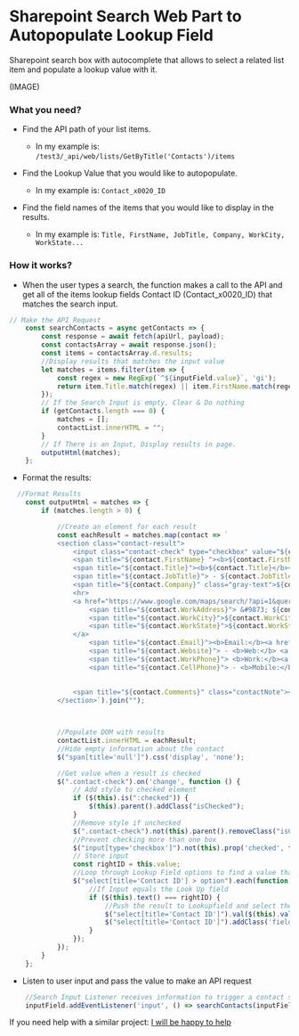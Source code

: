 # Sharepoint Search Web Part to Autopopulate Lookup Field

Sharepoint search box with autocomplete that allows to select a related list item and populate a lookup value with it. 

(IMAGE)

### What you need?

* Find the API path of your list items. 
    - In my example is: ```/test3/_api/web/lists/GetByTitle('Contacts')/items```

* Find the Lookup Value that you would like to autopopulate.
    - In my example is: ```Contact_x0020_ID```

* Find the field names of the items that you would like to display in the results.
    - In my example is: ```Title, FirstName, JobTitle, Company, WorkCity, WorkState...```

### How it works?

* When the user types a search, the function makes a call to the API and get all of the items lookup fields Contact ID (Contact_x0020_ID) that matches the search input.

```javascript
// Make the API Request
    const searchContacts = async getContacts => {
        const response = await fetch(apiUrl, payload);
        const contactsArray = await response.json();
        const items = contactsArray.d.results;
        //Display results that matches the input value
        let matches = items.filter(item => {
            const regex = new RegExp(`^${inputField.value}`, 'gi');
            return item.Title.match(regex) || item.FirstName.match(regex);
        });
        // If the Search Input is empty, Clear & Do nothing
        if (getContacts.length === 0) {
            matches = [];
            contactList.innerHTML = "";
        }
        // If There is an Input, Display results in page.
        outputHtml(matches);
    };
```

* Format the results: 

```javascript
  //Format Results
    const outputHtml = matches => {
        if (matches.length > 0) {

            //Create an element for each result
            const eachResult = matches.map(contact => `
            <section class="contact-result">
                <input class="contact-check" type="checkbox" value="${contact.Contact_x0020_ID}">
                <span title="${contact.FirstName} "><b>${contact.FirstName}</b></span>
                <span title="${contact.Title}"><b>${contact.Title}</b></span>
                <span title="${contact.JobTitle}"> - ${contact.JobTitle} @ </span>
                <span title="${contact.Company}" class="gray-text">${contact.Company}</a></span><br>
                <hr>
                <a href="https://www.google.com/maps/search/?api=1&query=${contact.WorkAddress}+${contact.WorkCity}+${contact.WorkState}" target="_blank">
                    <span title="${contact.WorkAddress}"> &#9873; ${contact.WorkAddress} </span>
                    <span title="${contact.WorkCity}">${contact.WorkCity},</span>
                    <span title="${contact.WorkState}">${contact.WorkState}<br></span>
                </a> 
                    <span title="${contact.Email}"><b>Email:</b><a href="mailto:${contact.Email}"> ${contact.Email}</a></span>
                    <span title="${contact.Website}"> - <b>Web:</b> <a href="${contact.Website}" target="_blank">${contact.Website}</a></span> <br>
                    <span title="${contact.WorkPhone}"> <b>Work:</b><a href="tel:${contact.WorkPhone}"> ${contact.WorkPhone}</a>  </span> 
                    <span title="${contact.CellPhone}"> - <b>Mobile:</b><a href="tel:${contact.CellPhone}"> ${contact.CellPhone}</a> </span>
            
            
                <span title="${contact.Comments}" class="contactNote"><hr style="margin-bottom: 9px;"><b>Notes: </b>${contact.Comments}</span>
            </section>`).join("");



            //Populate DOM with results
            contactList.innerHTML = eachResult;
            //Hide empty information about the contact
            $("span[title='null']").css('display', 'none');

            //Get value when a result is checked
            $(".contact-check").on('change', function () {
                // Add style to checked element
                if ($(this).is(":checked")) {
                    $(this).parent().addClass("isChecked");
                }
                //Remove style if unchecked
                $(".contact-check").not(this).parent().removeClass("isChecked");
                //Prevent checking more than one box
                $("input[type='checkbox']").not(this).prop('checked', false);
                // Store input
                const rightID = this.value;
                //Loop through Lookup Field options to find a value that matches input with result
                $("select[title='Contact ID'] > option").each(function () {
                    //If Input equals the Look Up field
                    if ($(this).text() === rightID) {
                        //Push the result to Lookupfield and select the contact 
                        $("select[title='Contact ID']").val($(this).val());
                        $("select[title='Contact ID']").addClass('field-updated');
                    }
                });
            });
        }
    };
```

* Listen to user input and pass the value to make an API request

```javascript
    //Search Input Listener receives information to trigger a contact search
    inputField.addEventListener('input', () => searchContacts(inputField.value));
```



If you need help with a similar project: [I will be happy to help](mailto:dev@rafaelfu.me)
